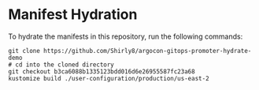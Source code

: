 # Manifest Hydration

To hydrate the manifests in this repository, run the following commands:

```shell
git clone https://github.com/Shirly8/argocon-gitops-promoter-hydrate-demo
# cd into the cloned directory
git checkout b3ca6088b1335123bdd016d6e26955587fc23a68
kustomize build ./user-configuration/production/us-east-2
```
